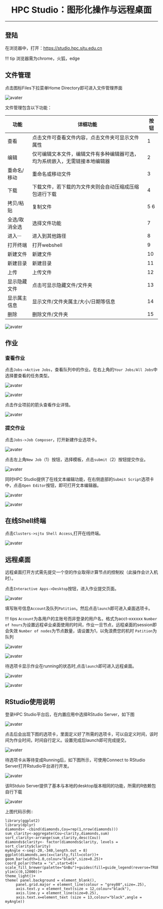 # <center>HPC Studio：图形化操作与远程桌面</center>

--------

## 登陆

在浏览器中，打开：https://studio.hpc.sjtu.edu.cn

!!! tip
    浏览器需为chrome，火狐，edge

## 文件管理

点击图标Files下拉菜单Home Directory即可进入文件管理界面

![avater](../img/ondemand_file.png)

文件管理包含以下功能：

| 功能 | 详细功能 | 按钮 |
| ---- | ---- | ---- |
| 查看 | 点击文件可查看文件内容，点击文件夹可显示文件属性 | 1 |
| 编辑 | 仅可编辑文本文件，编辑文件有多种编辑器可选，均为系统嵌入，无需链接本地编辑器 | 2 |
| 重命名/移动 | 重命名或移动文件 | 3 |
| 下载 | 下载文件，若下载的为文件夹则会自动压缩成压缩包进行下载 | 4 |
| 拷贝/粘贴 | 复制文件 | 5 6 |
| 全选/取消全选| 选择文件功能 | 7 |
| 进入··· | 进入到其他路径 | 8 |
| 打开终端 | 打开webshell | 9 |
| 新建文件 | 新建文件 | 10 |
| 新建目录 | 新建目录 | 11 |
| 上传 | 上传文件 | 12 |
| 显示隐藏文件 | 点击可显示隐藏文件/文件夹 | 13 |
| 显示属主信息 | 显示文件/文件夹属主/大小/日期等信息 | 14 |
| 删除 | 删除文件/文件夹 | 15 |

![avater](../img/ondemand_button.png)

## 作业

### 查看作业

点击`Jobs->Active Jobs`，查看队列中的作业。在右上角的`Your Jobs/All Jobs`中选择要查看的任务类型。

![avater](../img/ondemand_active_job.png)

![avater](../img/ondemand_active_job_all_or_yours.png)

点击作业项前的箭头查看作业详情。

![avater](../img/ondemand_active_job_details.png)

### 提交作业

点击`Jobs->Job Composer`，打开新建作业选项卡。

![avater](../img/ondemand_job_composer.png)

点击左上角`New Job`（1）按钮，选择模板，点击`submit`（2）按钮提交作业。

![avater](../img/ondemand_job_composer_template.png)

同时HPC Studio提供了在线文本编辑功能，在右侧底部的`Submit Script`选项卡中，点击`Open Editor`按钮，即可打开文本编辑器。

![avater](../img/ondemand_editor_open.png)

![avater](../img/ondemand_editor.png)

## 在线Shell终端

点击`Clusters->sjtu Shell Access`,打开在线终端。

![avater](../img/ondemand_shell.png)

## 远程桌面

远程桌面打开方式需先提交一个空的作业取得计算节点的控制权（此操作会计入机时）。

点击`Interactive Apps->Desktop`按钮，进入作业提交页面。

![avater](../img/ondemand_desktop.png)

填写账号信息`Account`及队列`Patition`。然后点击`launch`即可进入桌面选项卡。

!!! tips
    `Account`为各用户的主账号而非登录的用户名，格式为acct-xxxxxx
    `Number of hours`为设置远程卓业桌面使用的时间，作业一旦节点，远程桌面的session即会失效
    `Number of nodes`为节点数量，请设置为1，以免浪费您的机时
    `Patition`为队列

![avater](../img/ondemand_desktop2.png)

![avater](../img/ondemand_desktop3.png)

待选项卡显示作业在running的状态时,点击`launch`即可进入远程桌面。

![avater](../img/ondemand_desktop4.png)

![avater](../img/ondemand_desktop5.png)
## RStudio使用说明
登录HPC Studio平台后，在内置应用中选择RStudio Server，如下图

![avater](../img/RStudio_1.png)

点击后会出现下图的选项卡，里面定义好了所需的选项卡，可以自定义时间，该时间为作业时间，时间自行定义。设置完成后launch即可完成提交。

![avater](../img/RStudio_2.png)

待选项卡从等待变成Running后，如下图所示，可使用Connect to RStudio Server打开Rstudio平台进行开发。

![avater](../img/RStudio_3.png)

该RStduio Server提供了基本与本地的desktop版本相同的功能，所需的R依赖包自行下载

![avater](../img/RStudio_4.png)

上图代码示例::

    library(ggplot2)
    library(dplyr)
    diamonds< -cbind(diamonds,Cou=rep(1,nrow(diamonds)))
    sum_clarity<-aggregate(Cou~clarity,diamonds,sum)
    sort_clarity<-arrange(sum_clarity,desc(Cou))
    diamonds$clarity<- factor(diamonds$clarity, levels = sort_clarity$clarity)
    myAngle <-seq(-20,-340,length.out = 8)
    ggplot(diamonds,aes(x=clarity,fill=color))+
    geom_bar(width=1.0,colour="black",size=0.25)+
    coord_polar(theta = "x",start=0)+
    scale_fill_brewer(palette="GnBu")+guides(fill=guide_legend(reverse=TRUE,title=NULL))+ ylim(c(0,12000))+
    theme_light()+
    theme( panel.background = element_blank(),
         panel.grid.major = element_line(colour = "grey80",size=.25),
         axis.text.y = element_text(size = 12,colour="black"),
         axis.line.y = element_line(size=0.25),
         axis.text.x=element_text (size = 13,colour="black",angle = myAngle))
